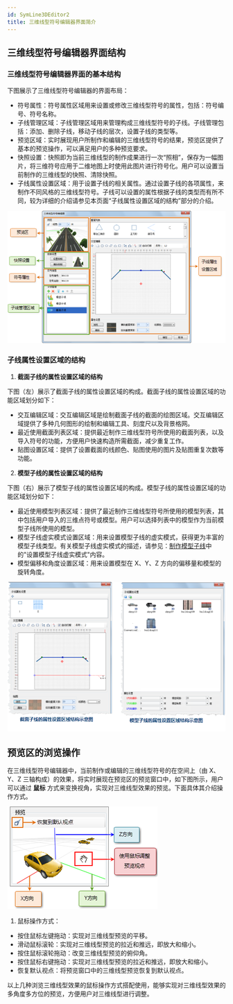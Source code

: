 ```yaml
---
id: SymLine3DEditor2
title: 三维线型符号编辑器界面简介
---
```

## 三维线型符号编辑器界面结构

### 三维线型符号编辑器界面的基本结构

下图展示了三维线型符号编辑器的界面布局：

* 符号属性：符号属性区域用来设置或修改三维线型符号的属性，包括：符号编号、符号名称。 
* 子线管理区域：子线管理区域用来管理构成三维线型符号的子线。子线管理包括：添加、删除子线，移动子线的层次，设置子线的类型等。 
* 预览区域：实时展现用户所制作和编辑的三维线型符号的结果，预览区提供了基本的预览操作，可以满足用户的多种预览要求。 
* 快照设置：快照即为当前三维线型的制作成果进行一次“照相”，保存为一幅图片，将三维符号应用于二维地图上时使用此图片进行符号化。用户可以设置当前制作的三维线型的快照、清除快照。 
* 子线属性设置区域：用于设置子线的相关属性。通过设置子线的各项属性，来制作不同风格的三维线型符号。子线可以设置的属性根据子线的类型而有所不同，较为详细的介绍请参见本页面“子线属性设置区域的结构”部分的介绍。   

![](img/SymLine3DEditor2t1.png)  

### 子线属性设置区域的结构

1. **截面子线的属性设置区域的结构**

下图（左）展示了截面子线的属性设置区域的构成。截面子线的属性设置区域的功能区域划分如下：

  * 交互编辑区域：交互编辑区域是绘制截面子线的截面的绘图区域。交互编辑区域提供了多种几何图形的绘制和编辑工具、刻度尺以及背景格网。
  * 最近使用截面列表区域：提供最近制作三维线型符号所使用的截面列表，以及导入符号的功能，方便用户快速构造所需截面，减少重复工作。
  * 贴图设置区域：提供了设置截面的线颜色、贴图使用的图片及贴图重复次数等功能。
2. **模型子线的属性设置区域的结构**

下图（右）展示了模型子线的属性设置区域的构成。模型子线的属性设置区域的功能区域划分如下：

  * 最近使用模型列表区域：提供了最近制作三维线型符号所使用的模型列表，其中包括用户导入的三维点符号或模型。用户可以选择列表中的模型作为当前模型子线所使用的模型。
  * 模型子线虚实模式设置区域：用来设置模型子线的虚实模式，获得更为丰富的模型子线类型。有关模型子线虚实模式的描述，请参见：[制作模型子线](SymLine3DEditor3)中的"设置模型子线虚实模式"内容。
  * 模型偏移和角度设置区域：用来设置模型在 X、Y、Z 方向的偏移量和模型的旋转角度。  

![](img/SymLine3DEditor2t2.png)   

## 预览区的浏览操作

在三维线型符号编辑器中，当前制作或编辑的三维线型符号的在空间上（由 X、Y、Z 三轴构成）的效果，将实时展现在预览区的预览窗口中，如下图所示，用户可以通过
**鼠标** 方式来变换视角，实现对三维线型效果的预览。下面具体其介绍操作方式。

![](img/SymLine3DEditor2t4.png)  

1. 鼠标操作方式： 
  * 按住鼠标左键拖动：实现对三维线型预览的平移。 
  * 滑动鼠标滚轮：实现对三维线型预览的拉近和推远，即放大和缩小。 
  * 按住鼠标滚轮拖动：改变三维线型预览的俯仰角。 
  * 按住鼠标右键拖动：实现对三维线型预览的拉近和推远，即放大和缩小。 
  * 恢复默认视点：将预览窗口中的三维线型预览恢复到默认视点。 

以上几种浏览三维线型效果的鼠标操作方式搭配使用，能够实现对三维线型效果的多角度多方位的预览，方便用户对三维线型进行调整。
